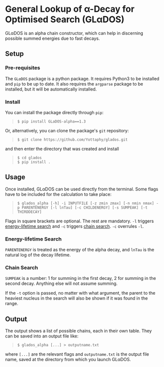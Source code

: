 # General Lookup of α-Decay for Optimised Search (GLαDOS) #

GLαDOS is an alpha chain constructor, which can help in discerning possible summed energies due to fast decays.

## Setup
### Pre-requisites
The `GLαDOS` package is a python package. It requires Python3 to be installed and `pip` to be up to date. It also requires the `argparse` package to be installed, but it will be automatically installed.

### Install
You can install the package directly through `pip`: 

>`$ pip install GLaDOS-alpha==1.3`

Or, alternatively, you can clone the package's `git` repository:

>`$ git clone https://github.com/Yottaphy/glados.git`

and then enter the directory that was created and install

> `$ cd glados`\
> `$ pip install .`

## Usage
Once installed, GLαDOS can be used directly from the terminal. Some flags have to be included for the calculation to take place:
> `$ glados_alpha [-h] -i INPUTFILE [-z zmin zmax] [-n nmin nmax] -p PARENTENERGY [-l lnTau] [-c CHILDENERGY] [-s SUMPEAK] [-t THIRDDECAY]`

Flags in square brackets are optional. The rest are mandatory. `-l` triggers [energy-lifetime search](#energy-lifetime-search) and `-c` triggers [chain search](#chain-search). `-c` overrules `-l`.

### Energy-lifetime Search
`PARENTENERGY` is treated as the energy of the alpha decay, and `lnTau` is the natural log of the decay lifetime. 

### Chain Search
`SUMPEAK` is a number: 1 for summing in the first decay, 2 for summing in the second decay. Anything else will not assume summing.

If the `-t` option is passed, no matter with what argument, the parent to the heaviest nucleus in the search will also be shown if it was found in the range.

## Output

The output shows a list of possible chains, each in their own table. They can be saved into an output file like:

> `$ glados_alpha [...] > outputname.txt`

where `[...]` are the relevant flags and `outputname.txt` is the output file name, saved at the directory from which you launch GLαDOS.
